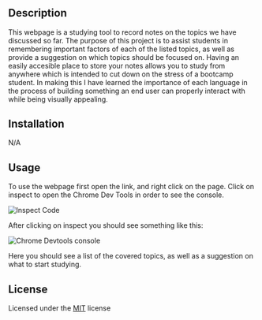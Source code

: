 # <Bootcamp Prework Study Guide>

## Description

This webpage is a studying tool to record notes on the topics we have discussed so far. The purpose of this project is to 
assist students in remembering important factors of each of the listed topics, as well as provide a suggestion on which 
topics should be focused on. Having an easily accesible place to store your notes allows you to study from anywhere which
is intended to cut down on the stress of a bootcamp student. In making this I have learned the importance of each language
in the process of building something an end user can properly interact with while being visually appealing.

## Installation

N/A

## Usage

To use the webpage first open the link, and right click on the page. Click on inspect to open the Chrome Dev Tools in order to see the console.


![Inspect Code](prework-study-guide/assets/images/inspect.png)


After clicking on inspect you should see something like this:


![Chrome Devtools console](prework-study-guide/assets/images/Console.png)

Here you should see a list of the covered topics, as well as a suggestion on what to start studying.


## License

Licensed under the [MIT](https://github.com/AranosBanazir/prework-study-guide/blob/main/LICENSE) license

